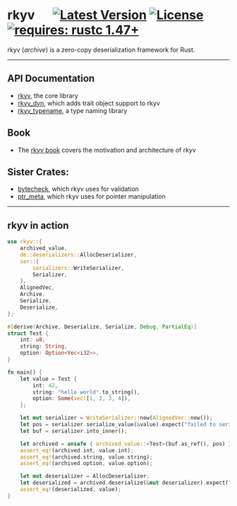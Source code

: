 # rkyv &emsp; [![Latest Version]][crates.io] [![License]][license path] [![requires: rustc 1.47+]][Rust 1.47]

[Latest Version]: https://img.shields.io/crates/v/rkyv.svg
[crates.io]: https://crates.io/crates/rkyv
[License]: https://img.shields.io/badge/license-MIT-blue.svg
[license path]: https://github.com/djkoloski/rkyv/blob/master/LICENSE
[requires: rustc 1.47+]: https://img.shields.io/badge/rustc-1.47+-lightgray.svg
[Rust 1.47]: https://blog.rust-lang.org/2020/10/08/Rust-1.47.html

rkyv (*archive*) is a zero-copy deserialization framework for Rust.

---

## API Documentation

- [rkyv](https://docs.rs/rkyv), the core library
- [rkyv_dyn](https://docs.rs/rkyv_dyn), which adds trait object support to rkyv
- [rkyv_typename](https://docs.rs/rkyv_typename), a type naming library

## Book

- The [rkyv book](https://djkoloski.github.io/rkyv) covers the motivation and architecture of rkyv

## Sister Crates:

- [bytecheck](https://github.com/djkoloski/bytecheck), which rkyv uses for validation
- [ptr_meta](https://github.com/djkoloski/ptr_meta), which rkyv uses for pointer manipulation

---

## rkyv in action

```rust
use rkyv::{
    archived_value,
    de::deserializers::AllocDeserializer,
    ser::{
        serializers::WriteSerializer,
        Serializer,
    },
    AlignedVec,
    Archive,
    Serialize,
    Deserialize,
};

#[derive(Archive, Deserialize, Serialize, Debug, PartialEq)]
struct Test {
    int: u8,
    string: String,
    option: Option<Vec<i32>>,
}

fn main() {
    let value = Test {
        int: 42,
        string: "hello world".to_string(),
        option: Some(vec![1, 2, 3, 4]),
    };

    let mut serializer = WriteSerializer::new(AlignedVec::new());
    let pos = serializer.serialize_value(&value).expect("failed to serialize value");
    let buf = serializer.into_inner();

    let archived = unsafe { archived_value::<Test>(buf.as_ref(), pos) };
    assert_eq!(archived.int, value.int);
    assert_eq!(archived.string, value.string);
    assert_eq!(archived.option, value.option);

    let mut deserializer = AllocDeserializer;
    let deserialized = archived.deserialize(&mut deserializer).expect("failed to deserialize value");
    assert_eq!(deserialized, value);
}
```